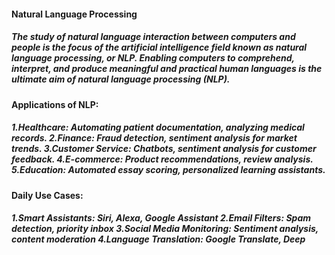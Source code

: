 <h4> Natural Language Processing </h4>
 <h5> The study of natural language interaction between computers and people is the focus of the artificial intelligence field known as natural language processing, or NLP. Enabling computers to comprehend, interpret, and produce meaningful and practical human languages is the ultimate aim of natural language processing (NLP).</h5>

 <h4> Applications of NLP: </h4>
 <h5> 1.Healthcare: Automating patient documentation, analyzing medical records.
      2.Finance: Fraud detection, sentiment analysis for market trends.
      3.Customer Service: Chatbots, sentiment analysis for customer feedback.
      4.E-commerce: Product recommendations, review analysis.
      5.Education: Automated essay scoring, personalized learning assistants.
    </h5>

<h4> Daily Use Cases: </h4>
<h5> 1.Smart Assistants: Siri, Alexa, Google Assistant
     2.Email Filters: Spam detection, priority inbox
     3.Social Media Monitoring: Sentiment analysis, content moderation
     4.Language Translation: Google Translate, Deep
    </h5>









